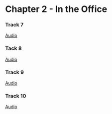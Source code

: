 # Chapter 2 - In the Office



### Track 7

[Audio](lrtk_07.mp3)

### Tack 8

[Audio](lrtk_08.mp3)

### Track 9

[Audio](lrtk_09.mp3)

### Track 10

[Audio](lrtk_10.mp3)
